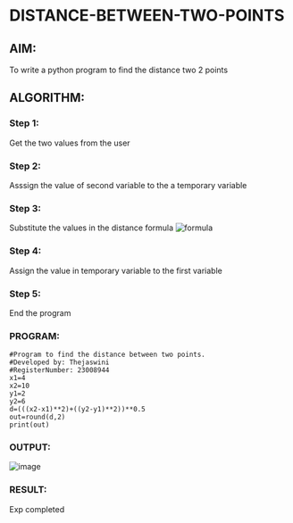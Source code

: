 # DISTANCE-BETWEEN-TWO-POINTS

## AIM:
To write a python program to find the distance two 2 points
## ALGORITHM:
### Step 1: 
Get the two values from the user
### Step 2: 
Asssign the value of second variable to the a temporary variable
### Step 3: 
Substitute the values in the distance formula  ![formula](/formula.JPG)
### Step 4: 
Assign the value in temporary variable to the first variable
### Step 5: 
End the program
### PROGRAM:
```
#Program to find the distance between two points.
#Developed by: Thejaswini
#RegisterNumber: 23008944
x1=4
x2=10
y1=2
y2=6
d=(((x2-x1)**2)+((y2-y1)**2))**0.5
out=round(d,2)
print(out)
```
### OUTPUT:
![image](https://github.com/thejaswinidhanaraj/DISTANCE-BETWEEN-TWO-POINTS/assets/148514511/c24cbd04-3722-453a-a0c1-0fe572d2e55e)



### RESULT:
Exp completed
